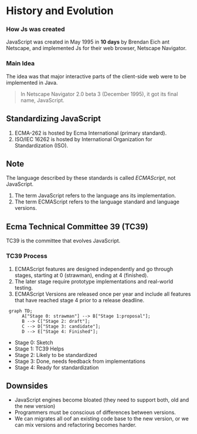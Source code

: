 # History and Evolution

### How Js was created

JavaScript was created in May 1995 in **10 days** by Brendan Eich ant Netscape, and implemented Js for their web browser, Netscape Navigator.

### Main Idea
The idea was that major interactive parts of the client-side web were to be implemented in Java. 

>In Netscape Navigator 2.0 beta 3 (December 1995), it got its final name, JavaScript.

## Standardizing JavaScript

1. ECMA-262 is hosted by Ecma International (primary standard).
2. ISO/IEC 16262 is hosted by International Organization for Standardization (ISO).

## Note
The language described by these standards is called *ECMAScript*, not JavaScript.

1. The term JavaScript refers to the language ans its implementation.
2. The term ECMAScript refers to the language standard and language versions.

## Ecma Technical Committee 39 (TC39)

TC39 is the committee that evolves JavaScript.

### TC39 Process
1. ECMAScript features are designed independently and go through stages, starting at 0 (strawman), ending at 4 (finished).
2. The later stage require prototype implementations and real-world testing.
3. ECMAScript Versions are released once per year and include all features that have reached stage 4 prior to a release deadline.


```mermaid
 graph TD;
      A["Stage 0: strawman"] --> B["Stage 1:proposal"]; 
      B --> C["Stage 2: draft"];
      C --> D["Stage 3: candidate"];
      D --> E["Stage 4: Finished"];
```

- Stage 0: Sketch
- Stage 1: TC39 Helps
- Stage 2: Likely to be standardized
- Stage 3: Done, needs feedback from implementations
- Stage 4: Ready for standardization 

## Downsides
- JavaScript engines become bloated (they need to support both, old and the new version)
- Programmers must be conscious of differences between versions.
- We can migrates all oof an existing code base to the new version, or we can mix versions and refactoring becomes harder.
